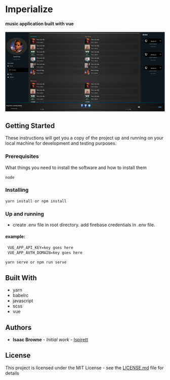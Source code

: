 # Imperialize

#### music application built with vue
![Image description](imperialize.png)




## Getting Started

These instructions will get you a copy of the project up and running on your local machine for development and testing purposes.

### Prerequisites

What things you need to install the software and how to install them
```
node
```


### Installing
```
yarn install or npm install
```


### Up and running
* create .env file in root directory.
add firebase credentials in .env file.
#### example:
```
 VUE_APP_API_KEY=key goes here
 VUE_APP_AUTH_DOMAIN=key goes here
```

```
yarn serve or npm run serve

```








## Built With
* yarn
* babelrc
* javascript
* scss
* vue
## Authors

* **Isaac Browne** - *Initial work* - [Ispirett](https://github.com/isprett)



## License

This project is licensed under the MIT License - see the [LICENSE.md](LICENSE.md) file for details





